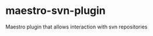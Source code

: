 maestro-svn-plugin
==================

Maestro plugin that allows interaction with svn repositories
